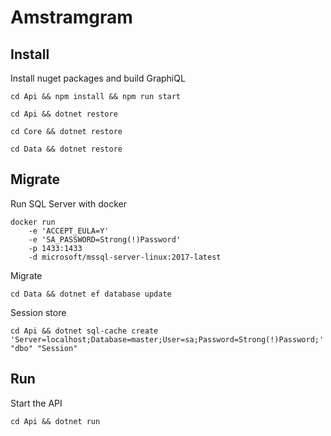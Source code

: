 # Amstramgram

## Install

Install nuget packages and build GraphiQL

`cd Api && npm install && npm run start`

`cd Api && dotnet restore`

`cd Core && dotnet restore`

`cd Data && dotnet restore`

## Migrate

Run SQL Server with docker

```
docker run
    -e 'ACCEPT_EULA=Y'
    -e 'SA_PASSWORD=Strong(!)Password'
    -p 1433:1433
    -d microsoft/mssql-server-linux:2017-latest
```

Migrate

`cd Data && dotnet ef database update`

Session store

`cd Api && dotnet sql-cache create 'Server=localhost;Database=master;User=sa;Password=Strong(!)Password;' "dbo" "Session"`

## Run

Start the API

`cd Api && dotnet run`
